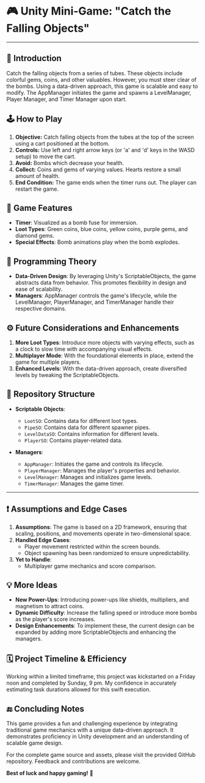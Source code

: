 # 🎮 **Unity Mini-Game: "Catch the Falling Objects"**

---

## **🌟 Introduction**
Catch the falling objects from a series of tubes. These objects include colorful gems, coins, and other valuables. However, you must steer clear of the bombs. Using a data-driven approach, this game is scalable and easy to modify. The AppManager initiates the game and spawns a LevelManager, Player Manager, and Timer Manager upon start.

## **🕹️ How to Play**
1. **Objective:** Catch falling objects from the tubes at the top of the screen using a cart positioned at the bottom.
2. **Controls:** Use left and right arrow keys (or 'a' and 'd' keys in the WASD setup) to move the cart.
3. **Avoid:** Bombs which decrease your health.
4. **Collect:** Coins and gems of varying values. Hearts restore a small amount of health.
5. **End Condition:** The game ends when the timer runs out. The player can restart the game.

## **🎉 Game Features**
- **Timer**: Visualized as a bomb fuse for immersion.
- **Loot Types**: Green coins, blue coins, yellow coins, purple gems, and diamond gems.
- **Special Effects**: Bomb animations play when the bomb explodes.

## **🧠 Programming Theory**
- **Data-Driven Design**: By leveraging Unity's ScriptableObjects, the game abstracts data from behavior. This promotes flexibility in design and ease of scalability.
- **Managers**: AppManager controls the game's lifecycle, while the LevelManager, PlayerManager, and TimerManager handle their respective domains.

## **⚙️ Future Considerations and Enhancements**
1. **More Loot Types**: Introduce more objects with varying effects, such as a clock to slow time with accompanying visual effects.
2. **Multiplayer Mode**: With the foundational elements in place, extend the game for multiple players.
3. **Enhanced Levels**: With the data-driven approach, create diversified levels by tweaking the ScriptableObjects.

## **📂 Repository Structure**
- **Scriptable Objects**:
  - `LootSO`: Contains data for different loot types.
  - `PipeSO`: Contains data for different spawner pipes.
  - `LevelDataSO`: Contains information for different levels.
  - `PlayerSO`: Contains player-related data.

- **Managers**:
  - `AppManager`: Initiates the game and controls its lifecycle.
  - `PlayerManager`: Manages the player's properties and behavior.
  - `LevelManager`: Manages and initializes game levels.
  - `TimerManager`: Manages the game timer.

---

## **❗ Assumptions and Edge Cases**
1. **Assumptions**: The game is based on a 2D framework, ensuring that scaling, positions, and movements operate in two-dimensional space.
2. **Handled Edge Cases**: 
   - Player movement restricted within the screen bounds.
   - Object spawning has been randomized to ensure unpredictability.
3. **Yet to Handle**:
   - Multiplayer game mechanics and score comparison.

## **💡 More Ideas**
- **New Power-Ups**: Introducing power-ups like shields, multipliers, and magnetism to attract coins.
- **Dynamic Difficulty**: Increase the falling speed or introduce more bombs as the player's score increases.
- **Design Enhancements**: To implement these, the current design can be expanded by adding more ScriptableObjects and enhancing the managers.

## 🗓️ **Project Timeline & Efficiency**

Working within a limited timeframe, this project was kickstarted on a Friday noon and completed by Sunday, 9 pm. My confidence in accurately estimating task durations allowed for this swift execution.

## **🔚 Concluding Notes**
This game provides a fun and challenging experience by integrating traditional game mechanics with a unique data-driven approach. It demonstrates proficiency in Unity development and an understanding of scalable game design.

For the complete game source and assets, please visit the provided GitHub repository. Feedback and contributions are welcome. 

**Best of luck and happy gaming!** 🎉

